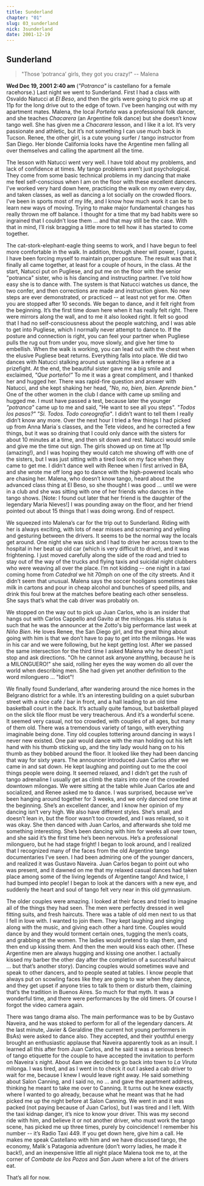 ```yaml
---
title: Sunderland
chapter: "01"
slug: 03_sunderland
nick: 3sunderland
date: 2001-12-19
---
```


## Sunderland

>"Those ‘potranca’ girls, they got you crazy!" -- Malena

**Wed Dec 19, 2001 2:40 am**
(_"Potranca"_ is castellano for a female racehorse.)
Last night we went to Sunderland.
First I had a class with Osvaldo Natucci at _El Beso_, and then the girls were going to pick me up at 11p for the long drive out to the edge of town.
I’ve been hanging out with my apartment mates.
Malena, the local _Porteña_ was a professional folk dancer, and she teaches _Chacarera_ (an Argentine folk dance) but she doesn’t know tango well.
She has given me a _Chacarera_ lesson, and I like it a lot.
It’s very passionate and athletic, but it’s not something I can use much back in Tucson.
Renee, the other girl, is a cute young surfer / tango instructor from San Diego.
Her blonde California looks have the Argentine men falling all over themselves and calling the apartment all the time.

The lesson with Natucci went very well.
I have told about my problems, and lack of confidence at times.
My tango problems aren’t just psychological.
They come from some basic technical problems in my dancing that make me feel self-conscious when I am on the floor with these excellent dancers.
I’ve worked very hard down here, practicing the walk on my own every day, and taken classes, as well as dancing a lot socially on the crowded floors.
I’ve been in sports most of my life, and I know how much work it can be to learn new ways of moving.
Trying to make major fundamental changes has really thrown me off balance.
I thought for a time that my bad habits were so ingrained that I couldn’t lose them ... and that may still be the case.
With that in mind, I’ll risk bragging a little more to tell how it has started to come together.

The cat-stork-elephant-eagle thing seems to work, and I have begun to feel more comfortable in the walk.
In addition, through sheer will power, I guess, I have been forcing myself to maintain proper posture.
The result was that it finally all came together, at least for a couple of hours, in the class.
At the start, Natucci put on Pugliese, and put me on the floor with the senior "potranca" sister, who is his dancing and instructing partner.
I’ve told how easy she is to dance with.
The system is that Natucci watches us dance, the two confer, and then corrections are made and instruction given.
No new steps are ever demonstrated, or practiced -- at least not yet for me.
Often you are stopped after 10 seconds. We began to dance, and it felt right from the beginning.
It’s the first time down here when it has really felt right.
There were mirrors along the wall, and to me it also looked right.
It felt so good that I had no self-consciousness about the people watching, and I was able to get into Pugliese, which I normally never attempt to dance to.
If the posture and connection is right, you can feel your partner when Pugliese pulls the rug out from under you, move slowly, and give her time to embellish.
When the walk is working, you can lead out with the chest when the elusive Pugliese beat returns.
Everything falls into place.
We did two dances with Natucci stalking around us watching like a referee at a prizefight.
At the end, the beautiful sister gave me a big smile and exclaimed, _"Que porteño!”_
To me it was a great compliment, and I thanked her and hugged her.
There was rapid-fire question and answer with Natucci, and she kept shaking her head, _"No, no, bien, bien. Aprende bien."_
One of the other women in the club I dance with came up smiling and hugged me.
I must have passed a test, because later the younger _"potranca"_ came up to me and said, "He want to see all you steps".
_"Todos los pasos?" "Si. Todos. Todo coreografia"_.
I didn’t want to tell them I really didn’t know any more.
Over the next hour I tried a few things I had picked up from Anna Maria´s classes, and the Tete videos, and he corrected a few things, but it was so draining that I could only dance with the sisters for about 10 minutes at a time, and then sit down and rest.
Natucci would smile and give me the time out sign.
The girls showed up on time at 11p (amazing!), and I was hoping they would catch me showing off with one of the sisters, but I was just sitting with a tired look on my face when they came to get me.
I didn’t dance well with Renee when I first arrived in BA, and she wrote me off long ago to dance with the high-powered locals who are chasing her.
Malena, who doesn’t know tango, heard about the advanced class thing at El Beso, so she thought I was good ... until we were in a club and she was sitting with one of her friends who dances in the tango shows.
\[Note: I found out later that her friend is the daughter of the legendary Maria Nieves!\]
I was pounding away on the floor, and her friend pointed out about 15 things that I was doing wrong.
End of respect.

We squeezed into Malena’s car for the trip out to Sunderland.
Riding with her is always exciting, with lots of near misses and screaming and yelling and gesturing between the drivers.
It seems to be the normal way the locals get around.
One night she was sick and I had to drive her across town to the hospital in her beat up old car (which is very difficult to drive), and it was frightening.
I just moved carefully along the side of the road and tried to stay out of the way of the trucks and flying taxis and suicidal night clubbers who were weaving all over the place.
I’m not kidding -- one night in a taxi coming home from _Catedral_ we hit 70mph on one of the city streets.
And it didn’t seem that unusual.
Malena says the soccer hooligans sometimes take milk in cartons and pour in cheap alcohol and bunches of speed pills, and drink this foul brew at the matches before beating each other senseless.
She says that’s what the cab driver was probably on.

We stopped on the way out to pick up Juan Carlos, who is an insider that hangs out with Carlos Cappello and Gavito at the milongas.
His status is such that he was the announcer at the Zotto's big performance last week at _Niño Bien_.
He loves Renee, the San Diego girl, and the great thing about going with him is that we don’t have to pay to get into the milongas.
He was in his car and we were following, but he kept getting lost.
After we passed the same intersection for the third time I asked Malena why he doesn’t just stop and ask directions.
"Oh he cannot ask anyone anything, because he is a MILONGUERO!" she said, rolling her eyes the way women do all over the world when describing men.
She had given yet another definition to the word milonguero ... "Idiot"!

We finally found Sunderland, after wandering around the nice homes in the Belgrano district for a while.
It’s an interesting building on a quiet suburban street with a nice café / bar in front, and a hall leading to an old time basketball court in the back.
It’s actually quite famous, but basketball played on the slick tile floor must be very treacherous.
And it’s a wonderful scene.
It seemed very casual, not too crowded, with couples of all ages, but many of them old.
There was a tremendous variety of tango, with everything imaginable being done.
Tiny old couples tottering around dancing in ways I never new existed.
One pair would dance with the man holding out his left hand with his thumb sticking up, and the tiny lady would hang on to his thumb as they bobbed around the floor.
It looked like they had been dancing that way for sixty years.
The announcer introduced Juan Carlos after we came in and sat down.
He kept laughing and pointing out to me the cool things people were doing.
It seemed relaxed, and I didn’t get the rush of tango adrenaline I usually get as climb the stairs into one of the crowded downtown milongas.
We were sitting at the table while Juan Carlos ate and socialized, and Renee asked me to dance.
I was surprised, because we’ve been hanging around together for 3 weeks, and we only danced one time at the beginning.
She’s an excellent dancer, and I know her opinion of my dancing isn’t very high.
We also have different styles.
She’s small, and doesn’t lean in, but the floor wasn’t too crowded, and I was relaxed, so it was okay.
She then danced with Juan Carlos, and afterwards she told me something interesting.
She’s been dancing with him for weeks all over town, and she said it’s the first time he’s been nervous.
He’s a professional milonguero, but he had stage fright!
I began to look around, and I realized that I recognized many of the faces from the old Argentine tango documentaries I’ve seen.
I had been admiring one of the younger dancers, and realized it was Gustavo Naveira.
Juan Carlos began to point out who was present, and it dawned on me that my relaxed casual dances had taken place among some of the living legends of Argentine tango!
And twice, I had bumped into people!
I began to look at the dancers with a new eye, and suddenly the heart and soul of tango felt very near in this old gymnasium.

The older couples were amazing.
I looked at their faces and tried to imagine all of the things they had seen.
The men were perfectly dressed in well fitting suits, and fresh haircuts.
There was a table of old men next to us that I fell in love with.
I wanted to join them.
They kept laughing and singing along with the music, and giving each other a hard time.
Couples would dance by and they would torment certain ones, tugging the men’s coats, and grabbing at the women.
The ladies would pretend to slap them, and then end up kissing them.
And then the men would kiss each other.
(These Argentine men are always hugging and kissing one another.
I actually kissed my barber the other day after the completion of a successful haircut ... but that’s another story).
Dancing couples would sometimes wave and speak to other dancers, and to people seated at tables.
I know people that always put on scowling faces like they are going to war when they dance, and they get upset if anyone tries to talk to them or disturb them, claiming that’s the tradition in Buenos Aires.
So much for that myth.
It was a wonderful time, and there were performances by the old timers.
Of course I forgot the video camera again.

There was tango drama also.
The main performance was to be by Gustavo Naveira, and he was stoked to perform for all of the legendary dancers.
At the last minute, Javier & Geraldine (the current hot young performers in BsAs) were asked to dance also.
They accepted, and their youthful energy brought an enthusiastic applause that Naveira apparently took as an insult.
I learned all this after from Juan Carlos, and he said it was a serious breech of tango etiquette for the couple to have accepted the invitation to perform on Naveira´s night.
About 4am we decided to go back into town to _La Viruta_ milonga.
I was tired, and as I went in to check it out I asked a cab driver to wait for me, because I knew I would leave right away.
He said something about Salon Canning, and I said no, no ...
and gave the apartment address, thinking he meant to take me over to Canning.
It turns out he knew exactly where I wanted to go already, because what he meant was that he had picked me up the night before at Salon Canning.
We went in and it was packed (not paying because of Juan Carlos), but I was tired and I left.
With the taxi kidnap danger, it’s nice to know your driver.
This was my second ride with him, and believe it or not another driver, who must work the tango scene, has picked me up three times, purely by coincidence!
I remember his number -- it’s Radio Taxi 449.
If you get down here, give him a call.
He makes me speak Castellano with him and we have discussed tango, the economy, Malik´s Patagonia adventure (don’t worry ladies, he made it back!), and an inexpensive little all night place Malena took me to, at the corner of _Combate de los Pozos_ and _San Juan_ where a lot of the drivers eat.

That’s all for now.
